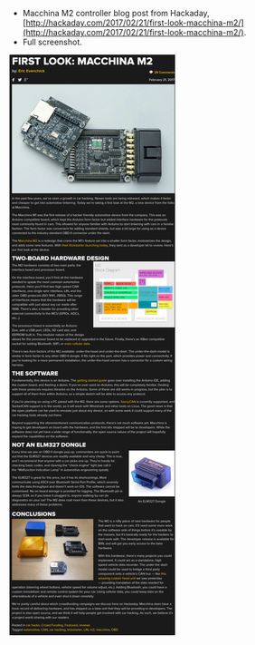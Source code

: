 * Macchina M2 controller blog post from Hackaday, [http://hackaday.com/2017/02/21/first-look-macchina-m2/](http://hackaday.com/2017/02/21/first-look-macchina-m2/).
* Full screenshot.

![./20170224-1221-cet-hackaday-macchina-m2-blog-post-1.png](./20170224-1221-cet-hackaday-macchina-m2-blog-post-1.png)